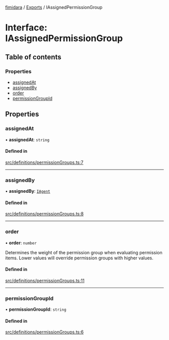 [fimidara](../README.md) / [Exports](../modules.md) / IAssignedPermissionGroup

# Interface: IAssignedPermissionGroup

## Table of contents

### Properties

- [assignedAt](IAssignedPermissionGroup.md#assignedat)
- [assignedBy](IAssignedPermissionGroup.md#assignedby)
- [order](IAssignedPermissionGroup.md#order)
- [permissionGroupId](IAssignedPermissionGroup.md#permissiongroupid)

## Properties

### assignedAt

• **assignedAt**: `string`

#### Defined in

[src/definitions/permissionGroups.ts:7](https://github.com/softkave/files-js/blob/852341e/src/definitions/permissionGroups.ts#L7)

___

### assignedBy

• **assignedBy**: [`IAgent`](IAgent.md)

#### Defined in

[src/definitions/permissionGroups.ts:8](https://github.com/softkave/files-js/blob/852341e/src/definitions/permissionGroups.ts#L8)

___

### order

• **order**: `number`

Determines the weight of the permission group when evaluating permission items. Lower values will override permission groups with higher values.

#### Defined in

[src/definitions/permissionGroups.ts:11](https://github.com/softkave/files-js/blob/852341e/src/definitions/permissionGroups.ts#L11)

___

### permissionGroupId

• **permissionGroupId**: `string`

#### Defined in

[src/definitions/permissionGroups.ts:6](https://github.com/softkave/files-js/blob/852341e/src/definitions/permissionGroups.ts#L6)
